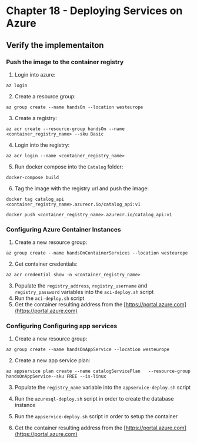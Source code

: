# Chapter 18 - Deploying Services on Azure

## Verify the implementaiton

### Push the image to the container registry

1. Login into azure:

```
az login
```
2. Create a resource group:

```
az group create --name handsOn --location westeurope
```

3. Create a registry:

```
az acr create --resource-group handsOn --name <container_registry_name> --sku Basic
```

4. Login into the registry:

```
az acr login --name <container_registry_name>
```

5. Run docker compose into the `Catalog` folder:

```
docker-compose build
```

6. Tag the image with the registry url and push the image:

```
docker tag catalog_api
<container_registry_name>.azurecr.io/catalog_api:v1

docker push <container_registry_name>.azurecr.io/catalog_api:v1
```


### Configuring Azure Container Instances

1. Create a new resource group: 

```
az group create --name handsOnContainerServices --location westeurope
```
2. Get container credentials:

```
az acr credential show -n <container_registry_name>
```

3. Populate the `registry_address`, `registry_username` and `registry_password` variables into the `aci-deploy.sh` script
4. Run the `aci-deploy.sh` script
5. Get the container resulting address from the [https://portal.azure.com](https://portal.azure.com)


### Configuring Configuring app services
1. Create a new resource group: 

```
az group create --name handsOnAppService --location westeurope
```
2. Create a new app service plan:

```
az appservice plan create --name catalogServicePlan   --resource-group handsOnAppService--sku FREE --is-linux
```

3. Populate the `registry_name` variable into the `appservice-deploy.sh` script

4. Run the `azuresql-deploy.sh` script in order to create the database instance

5. Run the `appservice-deploy.sh` script in order to setup the container

5. Get the container resulting address from the [https://portal.azure.com](https://portal.azure.com)